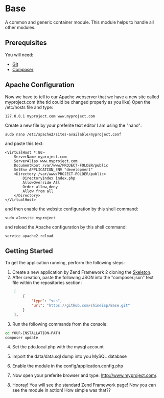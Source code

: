 # Base
A common and generic container module. This module helps to handle all other modules.

## Prerequisites
You will need:
* [Git](http://git-scm.com/)
* [Composer](https://getcomposer.org/)

## Apache Configuration

Now we have to tell to our Apache webserver that we have a new site called myproject.com (the tld could be changed properly as you like)
Open the /etc/hosts file and type:

    127.0.0.1 myproject.com www.myproject.com

Create a new file by your preferite text editor I am using the "nano":

    sudo nano /etc/apache2/sites-available/myproject.conf

and paste this text:

	<VirtualHost *:80>
		ServerName myproject.com
		ServerAlias www.myproject.com
		DocumentRoot /var/www/PROJECT-FOLDER/public
		SetEnv APPLICATION_ENV "development"
		<Directory /var/www/PROJECT-FOLDER/public>
		    DirectoryIndex index.php
		    AllowOverride All
		    Order allow,deny
		    Allow from all
		</Directory>
	</VirtualHost>

and then enable the website configuration by this shell command:

    sudo a2ensite myproject

and reload the Apache configuration by this shell command:

    service apache2 reload

## Getting Started
To get the application running, perform the following steps:

1. Create a new application by Zend Framework 2 cloning the [Skeleton](http://framework.zend.com/manual/current/en/user-guide/skeleton-application.html).
2. After creation, paste the following JSON into the "composer.json" text file within the repositories section:

```json
    [
        {
            "type": "vcs",
            "url": "https://github.com/shineisp/Base.git"
        }
    ],
```
3. Run the following commands from the console:

  ```bash
  cd YOUR-INSTALLATION-PATH
  composer update
  ```
4. Set the pdo.local.php with the mysql account  
  
5. Import the data/data.sql dump into you MySQL database

6. Enable the module in the config/application.config.php 

7. Now open your preferite browser and type: http://www.myproject.com/.

8. Hooray! You will see the standard Zend Framework page! Now you can see the module in action! How simple was that??
